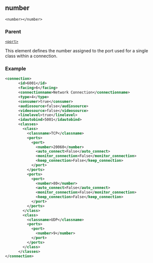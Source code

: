 ## number

`<number></number>`


### Parent

[`<port>`][1]


This element defines the number assigned to the port used for a single class within a connection.


### Example

```xml
<connection>
      <id>6001</id>
      <facing>6</facing>
      <connectionname>Network Connection</connectionname>
      <type>4</type>
      <consumer>true</consumer>
      <audiosource>false</audiosource>
      <videosource>false</videosource>
      <linelevel>true</linelevel>
      <idautobind>5001</idautobind>
      <classes>
        <class>
          <classname>TCP</classname>
          <ports>
            <port>
              <number>20060</number>
              <auto_connect>False</auto_connect>
              <monitor_connection>False</monitor_connection>
              <keep_connection>False</keep_connection>
            </port>
          </ports>
          <ports>
            <port>
              <number>80</number>
              <auto_connect>False</auto_connect>
              <monitor_connection>False</monitor_connection>
              <keep_connection>False</keep_connection>
            </port>
          </ports>
        </class>
        <class>
          <classname>UDP</classname>
          <ports>
            <port>
              <number>9</number>
            </port>
          </ports>
        </class>
      </classes>
</connection>
```

[1]:	https://verbose-telegram-5004f902.pages.github.io/#common-xml-port